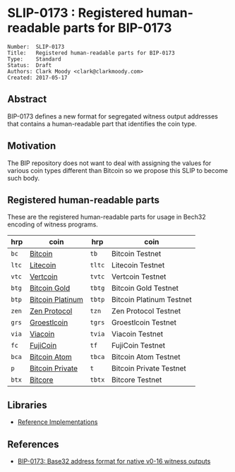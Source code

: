 # SLIP-0173 : Registered human-readable parts for BIP-0173

```
Number:  SLIP-0173
Title:   Registered human-readable parts for BIP-0173
Type:    Standard
Status:  Draft
Authors: Clark Moody <clark@clarkmoody.com>
Created: 2017-05-17
```

## Abstract

BIP-0173 defines a new format for segregated witness output addresses that contains a human-readable part that identifies the coin type.

## Motivation

The BIP repository does not want to deal with assigning the values for various coin types different than Bitcoin so we propose this SLIP to become such body.

## Registered human-readable parts

These are the registered human-readable parts for usage in Bech32 encoding of witness programs.

hrp   | coin                                       | hrp    | coin                     |
------|--------------------------------------------|--------|--------------------------|
`bc`  | [Bitcoin](https://bitcoin.org/)            | `tb`   | Bitcoin Testnet          |
`ltc` | [Litecoin](https://litecoin.org/)          | `tltc` | Litecoin Testnet         |
`vtc` | [Vertcoin](https://vertcoin.org/)          | `tvtc` | Vertcoin Testnet         |
`btg` | [Bitcoin Gold](https://bitcoingold.org/)   | `tbtg` | Bitcoin Gold Testnet     |
`btp` | [Bitcoin Platinum](https://btcplt.org/)    | `tbtp` | Bitcoin Platinum Testnet |
`zen` | [Zen Protocol](https://zenprotocol.com/)   | `tzn`  | Zen Protocol Testnet     |
`grs` | [Groestlcoin](https://groestlcoin.org/)    | `tgrs` | Groestlcoin Testnet      |
`via` | [Viacoin](https://viacoin.org/)            | `tvia` | Viacoin Testnet          |
`fc`  | [FujiCoin](http://www.fujicoin.org/)       | `tf`   | FujiCoin Testnet         |
`bca` | [Bitcoin Atom](https://bitcoinatom.io/)    | `tbca` | Bitcoin Atom Testnet     |
`p`   | [Bitcoin Private](https://btcprivate.org/) | `t`    | Bitcoin Private Testnet  |
`btx` | [Bitcore](https://bitcore.cc/)             | `tbtx` | Bitcore Testnet          |

## Libraries

* [Reference Implementations](https://github.com/sipa/bech32/tree/master/ref)

## References

* [BIP-0173: Base32 address format for native v0-16 witness outputs](https://github.com/bitcoin/bips/blob/master/bip-0173.mediawiki)
